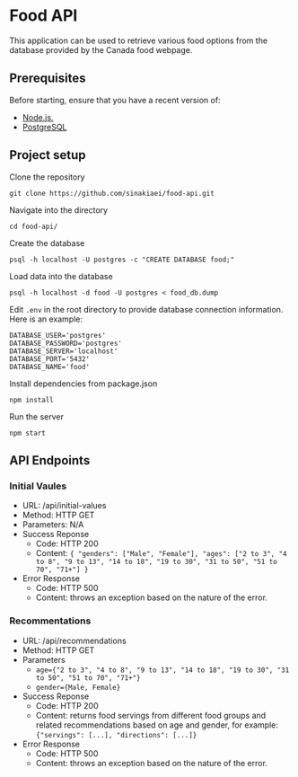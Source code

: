 # Food API

This application can be used to retrieve various food options from the database provided by the Canada food webpage.

## Prerequisites

Before starting, ensure that you have a recent version of:

* [Node.js.](https://nodejs.org/en/)
* [PostgreSQL](https://www.postgresql.org/)

## Project setup

Clone the repository
```
git clone https://github.com/sinakiaei/food-api.git
```

Navigate into the directory
```
cd food-api/
```

Create the database
```
psql -h localhost -U postgres -c "CREATE DATABASE food;"
```

Load data into the database
```
psql -h localhost -d food -U postgres < food_db.dump
```

Edit `.env` in the root directory to provide database connection information. Here is an example:
```
DATABASE_USER='postgres'
DATABASE_PASSWORD='postgres'
DATABASE_SERVER='localhost'
DATABASE_PORT='5432'
DATABASE_NAME='food'
```

Install dependencies from package.json
```
npm install
``` 

Run the server
```
npm start
```

## API Endpoints
### Initial Vaules
* URL: /api/initial-values
* Method: HTTP GET
* Parameters: N/A
* Success Reponse
  * Code: HTTP 200
  * Content: ```{
"genders": ["Male", "Female"],
"ages": ["2 to 3", "4 to 8", "9 to 13", "14 to 18", "19 to 30", "31 to 50", "51 to 70", "71+"]
}```
* Error Response
  * Code: HTTP 500
  * Content: throws an exception based on the nature of the error.
### Recommentations
* URL: /api/recommendations
* Method: HTTP GET
* Parameters
  * ```age={"2 to 3", "4 to 8", "9 to 13", "14 to 18", "19 to 30", "31 to 50", "51 to 70", "71+"}```
  * ```gender={Male, Female}```
* Success Reponse
  * Code: HTTP 200
  * Content: returns food servings from different food groups and related recommendations based on age and gender, for example: ```{"servings": [...], "directions": [...]}```
* Error Response
  * Code: HTTP 500
  * Content: throws an exception based on the nature of the error.
